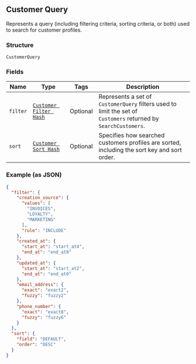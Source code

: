 ## Customer Query

Represents a query (including filtering criteria, sorting criteria, or both) used to search
for customer profiles.

### Structure

`CustomerQuery`

### Fields

| Name | Type | Tags | Description |
|  --- | --- | --- | --- |
| `filter` | [`Customer Filter Hash`](/doc/models/customer-filter.md) | Optional | Represents a set of `CustomerQuery` filters used to limit the set of<br>`Customers` returned by `SearchCustomers`. |
| `sort` | [`Customer Sort Hash`](/doc/models/customer-sort.md) | Optional | Specifies how searched customers profiles are sorted, including the sort key and sort order. |

### Example (as JSON)

```json
{
  "filter": {
    "creation_source": {
      "values": [
        "INVOICES",
        "LOYALTY",
        "MARKETING"
      ],
      "rule": "INCLUDE"
    },
    "created_at": {
      "start_at": "start_at4",
      "end_at": "end_at8"
    },
    "updated_at": {
      "start_at": "start_at2",
      "end_at": "end_at0"
    },
    "email_address": {
      "exact": "exact2",
      "fuzzy": "fuzzy2"
    },
    "phone_number": {
      "exact": "exact8",
      "fuzzy": "fuzzy6"
    }
  },
  "sort": {
    "field": "DEFAULT",
    "order": "DESC"
  }
}
```

